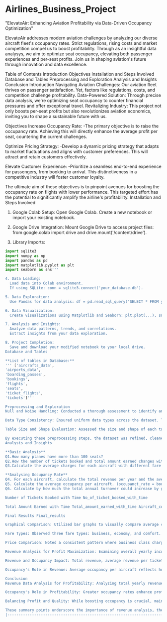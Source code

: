 # Airlines_Business_Project

"ElevateAir: Enhancing Aviation Profitability via Data-Driven Occupancy Optimization"

ElevateAir addresses modern aviation challenges by analyzing our diverse aircraft fleet's occupancy rates. Strict regulations, rising costs and market competition compel us to boost profitability. Through as an insightful data analysys, we aim to optimize seat occupancy, elevating both passenger experiences and per-seat profits. Join us in shaping aviation's future through innovation and data excellence.

Table of Contents
Introduction
Objectives
Installation and Steps Involved
Database and Tables
Preprocessing and Exploration
Analysis and Insights
Conclusion
Introduction
Navigating Aviation Challenges: Our aviation fleet thrives on passenger satisfaction. Yet, factors like regulations, costs, and competition challenge profitability. Data-Powered Solution: Through precise data analysis, we're optimizing seat occupancy to counter financial pressures and offer exceptional travel. Revitalizing Industry: This project not only boosts per-seat profits but also revolutionizes aviation economics, inviting you to shape a sustainable future with us.

Objectives
Increase Occupancy Rate: -The primary objective is to raise the occupancy rate. Achieving this will directly enhance the average profit per seat, countering the current challenges.

Optimize Pricing Strategy: -Develop a dynamic pricing strategy that adapts to market fluctuations and aligns with customer preferences. This will attract and retain customers effectively.

Elevate Customer Experience: -Prioritize a seamless end-to-end experience for passengers, from booking to arrival. This distinctiveness in a competitive industry will foster customer loyalty.

The ultimate aim of these objectives is to pinpoint avenues for boosting the occupancy rate on flights with lower performance. This targeted effort has the potential to significantly amplify the airline's profitability.
Installation and Steps Involved

1. Google Colab Setup:
  Open Google Colab.
  Create a new notebook or import your existing notebook.
  
2. Google Drive Integration:
  Mount Google Drive to access project files: from google.colab import drive and drive.mount('/content/drive').

3. Library Imports:
  ```python
  import sqlite3
  import numpy as np
  import pandas as pd
  import matplotlib.pyplot as plt
  import seaborn as sns'''

4. Data Loading:
	Load data into Colab environment.
	If using SQLite: conn = sqlite3.connect('your_database.db').

5. Data Exploration:
	Use Pandas for data analysis: df = pd.read_sql_query("SELECT * FROM your_table", conn).

6. Data Visualization:
	Create visualizations using Matplotlib and Seaborn: plt.plot(...), sns.barplot(...), etc.

7. Analysis and Insights:
	Analyze data patterns, trends, and correlations.
	Extract insights from your data exploration.

8. Project Completion:
	Save and download your modified notebook to your local drive.
Database and Tables

**List of tables in Database:**
''' ['aircrafts_data',
 'airports_data',
 'boarding_passes',
 'bookings',
 'flights',
 'seats',
 'ticket_flights',
 'tickets']'''
  
Preprocessing and Exploration
Null and Noise Handling: Conducted a thorough assessment to identify and address null values in the dataset. Also, implemented noise reduction techniques to ensure data accuracy.

Data Type Consistency: Ensured uniform data types across the dataset. This consistency aids in smooth processing and analysis.

Table Size and Shape Evaluation: Assessed the size and shape of each table to comprehend its structure. This step is crucial for understanding the data's composition.

By executing these preprocessing steps, the dataset was refined, cleaned, and made ready for further analysis, establishing a solid foundation for accurate insights.
Analysis and Insights

**Basic Analysis**
Q1.How many planes have more than 100 seats?
Q2.How the number of tickets booked and total amount earned changes with the time?
Q3.Calculate the average charges for each aircraft with different fare conditions?

**Analysing Occupancy Rate**
Q4. For each aircraft, calculate the total revenue per year and the average revenue per ticket.
Q5. Calculate the average occupancy per aircraft. (occupanct_rate = booked_seat/available_seat)
Q6. Calculate by how much the total annual turnover could increase by giving all aircraft a 10% higher occupancy rate.
 
Number of Tickets Booked with Time No_of_ticket_booked_with_time

Total Amount Earned with Time Total_amount_earned_with_time Aircraft_code_vs_avg_charges

Final Results Final_results

Graphical Comparison: Utilized bar graphs to visually compare average costs across different fare conditions per aircraft.

Fare Types: Observed three fare types: business, economy, and comfort. Comfort class is unique to the 773 aircraft, while CN1 and CR2 planes exclusively offer economy class.

Price Comparison: Noted a consistent pattern where business class charges consistently exceeded economy class charges across all aircraft.

Revenue Analysis for Profit Maximization: Examining overall yearly income and average revenue per ticket is crucial for airlines to optimize profitability. Insights from these metrics guide decisions on aircraft types, itineraries, pricing optimization, and resource allocation.

Revenue and Occupancy Impact: Total revenue, average revenue per ticket, and average occupancy per aircraft are critical indicators. SU9 aircraft leads in total revenue with lower business and economy class prices. CN1 has lower revenue due to offering only economy class at a minimal price.

Occupancy's Role in Revenue: Average occupancy per aircraft reflects how effectively seats are filled. Higher occupancy rates improve revenue, profitability, and operational efficiency. Calculated by dividing booked seats by total seats.

Conclusion
Revenue Data Analysis for Profitability: Analyzing total yearly revenue, average ticket revenue, and aircraft occupancy is vital for maximizing airline profitability. Insights from these metrics guide pricing, route adjustments, and operational improvements.

Occupancy's Role in Profitability: Greater occupancy rates enhance profitability by maximizing revenue and minimizing vacant seat costs. Pricing adjustment based on aircraft condition and facility is crucial for attracting passengers without compromising on quality.

Balancing Profit and Quality: While boosting occupancy is crucial, maintaining customer satisfaction and safety is equally important. Airlines should adopt a data-driven approach to revenue analysis and optimization for sustainable success in a competitive industry.

These summary points underscore the importance of revenue analysis, the role of occupancy in profitability, and the need to balance profit goals with delivering quality service and safety.
|---------------------------------------------------------------------------------------------------------------------------|
